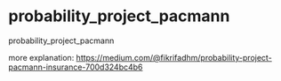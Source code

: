 # probability_project_pacmann
probability_project_pacmann

more explanation: https://medium.com/@fikrifadhm/probability-project-pacmann-insurance-700d324bc4b6
